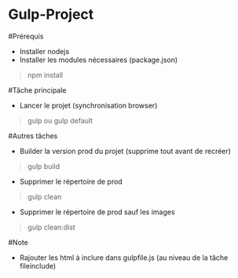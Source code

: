# Gulp-Project

#Prérequis
- Installer nodejs
- Installer les modules nécessaires (package.json)

 > npm install

#Tâche principale
- Lancer le projet (synchronisation browser)

 > gulp ou gulp default

#Autres tâches
- Builder la version prod du projet (supprime tout avant de recréer) 
 > gulp build 

- Supprimer le répertoire de prod
> gulp clean

- Supprimer le répertoire de prod sauf les images
> gulp clean:dist

#Note
- Rajouter les html à inclure dans gulpfile.js (au niveau de la tâche fileinclude)
